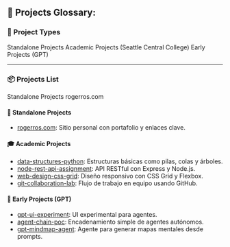 ## 📁 Projects Glossary:

### 🧱 Project Types

Standalone Projects
Academic Projects (Seattle Central College)
Early Projects (GPT)

---

### 📦 Projects List

Standalone Projects
  rogerros.com


#### 🧱 Standalone Projects

- [rogerros.com](https://rogerros.com): Sitio personal con portafolio y enlaces clave.

#### 🎓 Academic Projects

- [data-structures-python](#): Estructuras básicas como pilas, colas y árboles.
- [node-rest-api-assignment](#): API RESTful con Express y Node.js.
- [web-design-css-grid](#): Diseño responsivo con CSS Grid y Flexbox.
- [git-collaboration-lab](#): Flujo de trabajo en equipo usando GitHub.

#### 🧪 Early Projects (GPT)

- [gpt-ui-experiment](#): UI experimental para agentes.
- [agent-chain-poc](#): Encadenamiento simple de agentes autónomos.
- [gpt-mindmap-agent](#): Agente para generar mapas mentales desde prompts.
